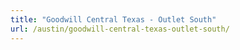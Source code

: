```yaml
---
title: "Goodwill Central Texas - Outlet South"
url: /austin/goodwill-central-texas-outlet-south/
---
```

